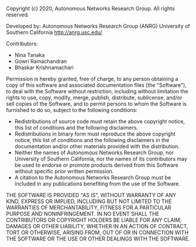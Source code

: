 Copyright (c) 2020, Autonomous Networks Research Group. All rights reserved.

Developed by:
Autonomous Networks Research Group (ANRG)
University of Southern California
http://anrg.usc.edu/

Contributors:
* Nina Tanaka
* Gowri Ramachandran
* Bhaskar Krishnamachari

Permission is hereby granted, free of charge, to any person obtaining a copy of
this software and associated documentation files (the "Software"), to deal with
the Software without restriction, including without limitation the rights to
use, copy, modify, merge, publish, distribute, sublicense, and/or sell copies of
the Software, and to permit persons to whom the Software is furnished to do so,
subject to the following conditions:

- Redistributions of source code must retain the above copyright notice, this
  list of conditions and the following disclaimers.
- Redistributions in binary form must reproduce the above copyright notice, this
  list of conditions and the following disclaimers in the documentation and/or
  other materials provided with the distribution.
- Neither the names of Autonomous Networks Research Group, nor University of
  Southern California, nor the names of its contributors may be used to endorse
  or promote products derived from this Software without specific prior written
  permission.
- A citation to the Autonomous Networks Research Group must be included in any
  publications benefiting from the use of the Software.

THE SOFTWARE IS PROVIDED "AS IS", WITHOUT WARRANTY OF ANY KIND, EXPRESS OR
IMPLIED, INCLUDING BUT NOT LIMITED TO THE WARRANTIES OF MERCHANTABILITY, FITNESS
FOR A PARTICULAR PURPOSE AND NONINFRINGEMENT. IN NO EVENT SHALL THE CONTRIBUTORS
OR COPYRIGHT HOLDERS BE LIABLE FOR ANY CLAIM, DAMAGES OR OTHER LIABILITY,
WHETHER IN AN ACTION OF CONTRACT, TORT OR OTHERWISE, ARISING FROM, OUT OF OR IN
CONNECTION WITH THE SOFTWARE OR THE USE OR OTHER DEALINGS WITH THE SOFTWARE.
